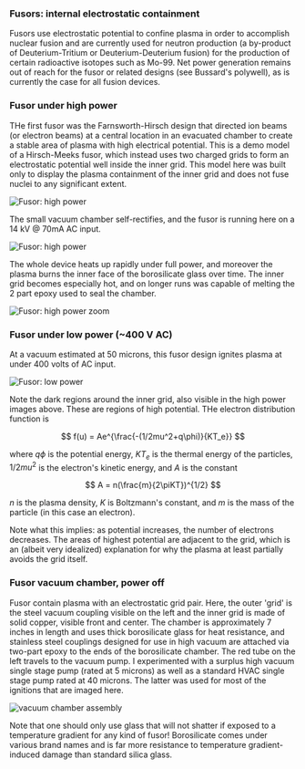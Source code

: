 ### Fusors: internal electrostatic containment

Fusors use electrostatic potential to confine plasma in order to accomplish nuclear fusion and are currently used for neutron production (a by-product of Deuterium-Tritium or Deuterium-Deuterium fusion) for the production of certain radioactive isotopes such as Mo-99.  Net power generation remains out of reach for the fusor or related designs (see Bussard's polywell), as is currently the case for all fusion devices.  

### Fusor under high power 

THe first fusor was the Farnsworth-Hirsch design that directed ion beams (or electron beams) at a central location in an evacuated chamber to create a stable area of plasma with high electrical potential. This is a demo model of a Hirsch-Meeks fusor, which instead uses two charged grids to form an electrostatic potential well inside the inner grid.  This model here was built only to display the plasma containment of the inner grid and does not fuse nuclei to any significant extent. 

![Fusor: high power]({{https://blbadger.github.io}}fusor_images/fusor-1-1.png)

The small vacuum chamber self-rectifies, and the fusor is running here on a 14 kV @ 70mA AC input.  

![Fusor: high power]({{https://blbadger.github.io}}fusor_images/fusor_full_2.png)

The whole device heats up rapidly under full power, and moreover the plasma burns the inner face of the borosilicate glass over time.  The inner grid becomes especially hot, and on longer runs was capable of melting the 2 part epoxy used to seal the chamber.

![Fusor: high power zoom]({{https://blbadger.github.io}}fusor_images/fusor_zoom.png)


### Fusor under low power (~400 V AC)

At a vacuum estimated at 50 microns, this fusor design ignites plasma at under 400 volts of AC input.  

![Fusor: low power]({{https://blbadger.github.io}}fusor_images/fusor-2.png)

Note the dark regions around the inner grid, also visible in the high power images above.  These are regions of high potential.  THe electron distribution function is

$$
f(u) = Ae^{\frac{-(1/2mu^2+q\phi)}{KT_e}}
$$

where $q\phi$ is the potential energy, $KT_e$ is the thermal energy of the particles, $1/2mu^2$ is the electron's kinetic energy, and $A$ is the constant

$$
A = n(\frac{m}{2\piKT})^{1/2}
$$

$n$ is the plasma density, $K$ is Boltzmann's constant, and $m$ is the mass of the particle (in this case an electron). 

Note what this implies: as potential increases, the number of electrons decreases.  The areas of highest potential are adjacent to the grid, which is an (albeit very idealized) explanation for why the plasma at least partially avoids the grid itself. 


### Fusor vacuum chamber, power off

Fusor contain plasma with an electrostatic grid pair.  Here, the outer 'grid' is the steel vacuum coupling visible on the left and the inner grid is made of solid copper, visible front and center.  The chamber is approximately 7 inches in length and uses thick borosilicate glass for heat resistance, and stainless steel couplings designed for use in high vacuum are attached via two-part epoxy to the ends of the borosilicate chamber.  The red tube on the left travels to the vacuum pump.  I experimented with a surplus high vacuum single stage pump (rated at 5 microns) as well as a standard HVAC single stage pump rated at 40 microns.  The latter was used for most of the ignitions that are imaged here. 

![vacuum chamber assembly]({{https://blbadger.github.io}}fusor_images/fusor-3.png)

 Note that one should only use glass that will not shatter if exposed to a temperature gradient for any kind of fusor! Borosilicate comes under various brand names and is far more resistance to temperature gradient-induced damage than standard silica glass.

